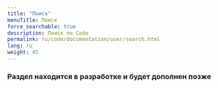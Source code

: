 ```yaml
---
title: "Поиск"
menuTitle: Поиск
force_searchable: true
description: Поиск по Code
permalink: ru/code/documentation/user/search.html
lang: ru
weight: 45
---
```


### Раздел находится в разработке и будет дополнен позже
